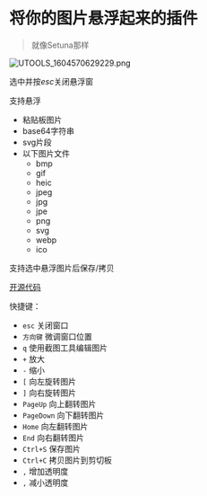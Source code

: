 # 将你的图片悬浮起来的插件

> 就像Setuna那样

![UTOOLS_1604570629229.png](https://i.loli.net/2020/11/05/lYf2L8nEVGZHzrN.png)

选中并按*esc*关闭悬浮窗

支持悬浮

- 粘贴板图片
- base64字符串
- svg片段
- 以下图片文件
    - bmp
    - gif
    - heic
    - jpeg
    - jpg
    - jpe
    - png
    - svg
    - webp
    - ico

支持选中悬浮图片后保存/拷贝


[开源代码](https://github.com/qinyongliang/suspension-utools)

快捷键：

- `esc`         关闭窗口
- `方向键`       微调窗口位置
- `q`           使用截图工具编辑图片
- `+`           放大
- `-`           缩小
- `[`           向左旋转图片
- `]`           向右旋转图片
- `PageUp`      向上翻转图片
- `PageDown`    向下翻转图片
- `Home`        向左翻转图片
- `End`         向右翻转图片
- `Ctrl+S`      保存图片
- `Ctrl+C`      拷贝图片到剪切板
- `,`           增加透明度
- `,`           减小透明度